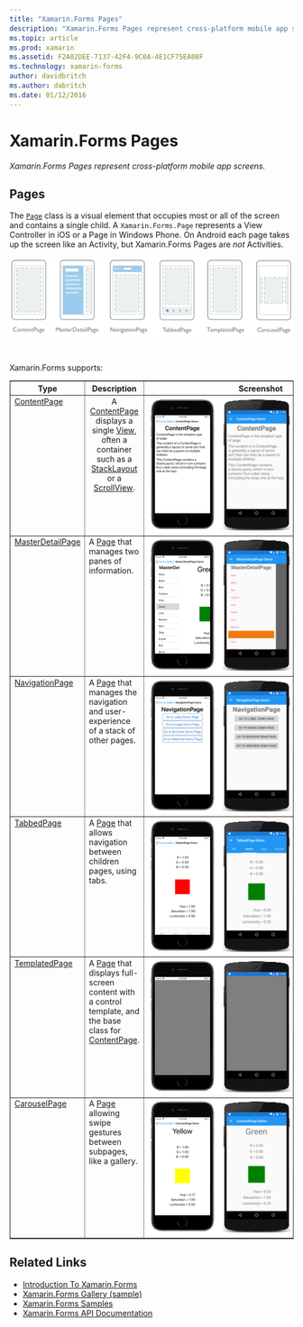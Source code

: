 ```yaml
---
title: "Xamarin.Forms Pages"
description: "Xamarin.Forms Pages represent cross-platform mobile app screens."
ms.topic: article
ms.prod: xamarin
ms.assetid: F2A02DEE-7137-42F4-9C0A-4E1CF75EA08F
ms.technology: xamarin-forms
author: davidbritch
ms.author: dabritch
ms.date: 01/12/2016
---
```


# Xamarin.Forms Pages

_Xamarin.Forms Pages represent cross-platform mobile app screens._

<style>.tableimg { max-width: none !important;}</style>

## Pages

The [`Page`](http://iosapi.xamarin.com/?link=T%3aXamarin.Forms.Page) class is a visual element that occupies most or all of the screen and contains a single child. A `Xamarin.Forms.Page` represents a View Controller in iOS or a Page in Windows Phone. On Android each page takes up the screen like an Activity, but Xamarin.Forms Pages are *not* Activities.

 [ ![](pages-images/pages-sml.png "Xamarin.Forms Page Types")](pages-images/pages.png "Xamarin.Forms Page Types")

<br clear="all" />

Xamarin.Forms supports:

<table align="center" border="1" cellpadding="1" cellspacing="1">
  <tr>
  <thead>
    <th>
      <strong>Type</strong>
    </th>
    <th>
      <strong>Description</strong>
    </th>
    <th style="min-width:400px">
      <strong>Screenshot</strong>
    </th>
  </thead></tr>
  <tbody>
  <tr>
    <td valign="top">
      <a href="https://developer.xamarin.com/api/type/Xamarin.Forms.ContentPage/">ContentPage</a>
    </td>
    <td align="center" valign="top">
    A <a href="https://developer.xamarin.com/api/type/Xamarin.Forms.ContentPage/">ContentPage</a> displays a single <a href="https://developer.xamarin.com/api/type/Xamarin.Forms.View/">View</a>, often a container such as a <a href="https://developer.xamarin.com/api/type/Xamarin.Forms.StackLayout/">StackLayout</a> or a <a href="https://developer.xamarin.com/api/type/Xamarin.Forms.ScrollView/">ScrollView</a>.
    </td>
    <td>
    <a href="https://github.com/xamarin/xamarin-forms-samples/blob/master/FormsGallery/FormsGallery/FormsGallery/ContentPageDemoPage.cs"><img src="pages-images/ContentPage.png" title="ContentPage Example" class="tableimg">
    </a></td>
  </tr><tr>
    <td valign="top">
      <a href="https://developer.xamarin.com/api/type/Xamarin.Forms.MasterDetailPage/">MasterDetailPage</a>
    </td>
    <td valign="top">
    A <a href="https://developer.xamarin.com/api/type/Xamarin.Forms.Page/">Page</a> that manages two panes of information.
    </td>
    <td>
    <a href="https://github.com/xamarin/xamarin-forms-samples/blob/master/FormsGallery/FormsGallery/FormsGallery/MasterDetailPageDemoPage.cs"><img src="pages-images/MasterDetailPage.png" title="MasterDetailPage Example" class="tableimg">
    </a></td>
  </tr>
  <tr>
    <td valign="top">
      <a href="https://developer.xamarin.com/api/type/Xamarin.Forms.NavigationPage/">NavigationPage</a>
    </td>
    <td valign="top">
    A <a href="https://developer.xamarin.com/api/type/Xamarin.Forms.Page/">Page</a> that manages the navigation and user-experience of a stack of other pages.  
    </td>
    <td>
    <a href="https://github.com/xamarin/xamarin-forms-samples/blob/master/FormsGallery/FormsGallery/FormsGallery/NavigationPageDemoPage.cs"><img src="pages-images/NavigationPage.png" title="NavigationPage Example" class="tableimg">
    </a></td>
  </tr>
  <tr>
    <td valign="top">
      <a href="https://developer.xamarin.com/api/type/Xamarin.Forms.TabbedPage/">TabbedPage</a>
    </td>
    <td valign="top">
    A <a href="https://developer.xamarin.com/api/type/Xamarin.Forms.Page/">Page</a> that allows navigation between children pages, using tabs.
    </td>
    <td>
    <a href="https://github.com/xamarin/xamarin-forms-samples/blob/master/FormsGallery/FormsGallery/FormsGallery/TabbedPageDemoPage.cs"><img src="pages-images/TabbedPage.png" title="TabbedPage Example" class="tableimg">
    </a></td>
  </tr>
  <tr>
    <td valign="top">
      <a href="https://developer.xamarin.com/api/type/Xamarin.Forms.TemplatedPage/">TemplatedPage</a>
    </td>
    <td valign="top">
    A <a href="https://developer.xamarin.com/api/type/Xamarin.Forms.Page/">Page</a> that displays full-screen content with a control template, and the base class for <a href="https://developer.xamarin.com/api/type/Xamarin.Forms.ContentPage/">ContentPage</a>.
    </td>
    <td valign="top">
    <a href="https://github.com/xamarin/xamarin-forms-samples/tree/master/Templates/ControlTemplates/"><img src="pages-images/TemplatedPage.png" title="TemplatedPage Example" class="tableimg">
    </a></td>
  </tr>
  <tr>
    <td valign="top">
      <a href="https://developer.xamarin.com/api/type/Xamarin.Forms.CarouselPage/">CarouselPage</a>
    </td>
    <td valign="top">
    A <a href="https://developer.xamarin.com/api/type/Xamarin.Forms.Page/">Page</a> allowing swipe gestures between subpages, like a gallery.
    </td>
    <td valign="top">
    <a href="https://github.com/xamarin/xamarin-forms-samples/blob/master/FormsGallery/FormsGallery/FormsGallery/CarouselPageDemoPage.cs"><img src="pages-images/CarouselPage.png" title="CarouselPage Example" class="tableimg">
    </a></td>
  </tr>
  </tbody>
</table>



## Related Links

- [Introduction To Xamarin.Forms](~/xamarin-forms/get-started/introduction-to-xamarin-forms.md)
- [Xamarin.Forms Gallery (sample)](https://developer.xamarin.com/samples/FormsGallery/)
- [Xamarin.Forms Samples](https://developer.xamarin.com/samples/tag/Xamarin.Forms/)
- [Xamarin.Forms API Documentation](http://iosapi.xamarin.com/?link=N%3aXamarin.Forms)
